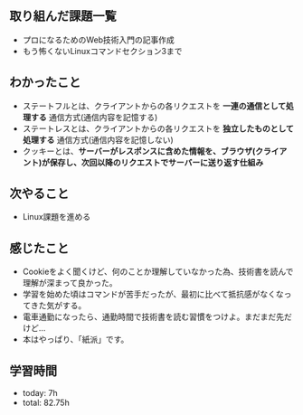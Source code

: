  ##  取り組んだ課題一覧
- プロになるためのWeb技術入門の記事作成
- もう怖くないLinuxコマンドセクション3まで

 ##  わかったこと
- ステートフルとは、クライアントからの各リクエストを **一連の通信として処理する** 通信方式(通信内容を記憶する)
- ステートレスとは、クライアントからの各リクエストを **独立したものとして処理する** 通信方式(通信内容を記憶しない)
- クッキーとは、**サーバーがレスポンスに含めた情報を、ブラウザ(クライアント)が保存し、次回以降のリクエストでサーバーに送り返す仕組み**


 ##  次やること
- Linux課題を進める

 ##  感じたこと
- Cookieをよく聞くけど、何のことか理解していなかった為、技術書を読んで理解が深まって良かった。
- 学習を始めた頃はコマンドが苦手だったが、最初に比べて抵抗感がなくなってきた気がする。
- 電車通勤になったら、通勤時間で技術書を読む習慣をつけよ。まだまだ先だけど...
- 本はやっぱり、「紙派」です。

 ##  学習時間
- today: 7h
- total: 82.75h
